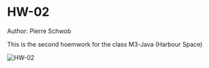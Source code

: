 # HW-02

Author: Pierre Schwob

This is the second hoemwork for the class M3-Java (Harbour Space)

![HW-02](https://github.com/IAbeteEtMechante/HW-02/workflows/HW/badge.svg)
